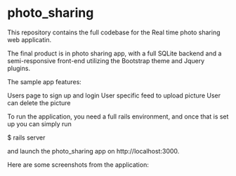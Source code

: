 # photo_sharing

This repository contains the full codebase for the Real time photo sharing web applicatin.

The final product is in photo sharing app, with a full SQLite backend and a semi-responsive front-end utilizing the Bootstrap theme and Jquery plugins.

The sample app features:

Users page to sign up and login
User specific feed to upload picture 
User can delete the picture 


To run the application, you need a full rails environment, and once that is set up you can simply run

$ rails server

and launch the  photo_sharing app on http://localhost:3000.

Here are some screenshots from the application:
